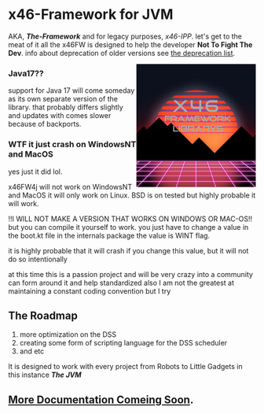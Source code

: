 <!--

     Tete
      is
   Illuminati

      (^)

      ###
     ##^##
    ##^#^##
   #########
  ###########
 #############
###############
-->


<p align="left">
<!--<img src="https://img.shields.io/badge/Variant-JVM">-->
<!--<a href="https://discord.gg/"><img src="https://img.shields.io/badge/Discord Server-down-important">
</a>--></p>

# **x46-Framework for JVM**
AKA, ***The-Framework*** and for legacy purposes, *x46-IPP*. 
let's get to the meat of it all the x46FW is designed to help the developer **Not To Fight The Dev**.
info about deprecation of older versions see [the deprecation list](./dep_list.txt).

<img src="./asst/x46FWlogo.png?raw=true" alt="x46FW logo" align="right" height="250px">

<!--
     ###
     ###
     ###
    #####
   ####### 
  ## ### ##
 ##  ###  ##
##   ###   ##
-->

### Java17??
support for Java 17 will come someday as its own separate version of the library.
that probably differs slightly and updates with comes slower because of backports.

### WTF it just crash on WindowsNT and MacOS
yes just it did lol. 


x46FW4j will not work on WindowsNT and MacOS it will only work on Linux.
BSD is on tested but highly probable it will work.  


!!I WILL NOT MAKE A VERSION THAT WORKS ON WINDOWS OR MAC-OS!! but you can compile it yourself to work. you
just have to change a value in the boot.kt file in the internals package the value is WINT flag.

it is highly probable that it will crash if you change this value, but it will not do so intentionally


at this time this is a passion project and will be very crazy into a community can form around it and help standardized
also I am not the greatest at maintaining a constant coding convention but I try

## The Roadmap

1. more optimization on the DSS
2. creating some form of scripting language for the DSS scheduler
3. and etc


It is designed to work with every project from Robots to Little Gadgets in this instance ***The JVM***
## [More Documentation Comeing Soon](/docs).
<!-- <a href="./documentation"><h3>More Info in The Documentation.</h3></a> -->
